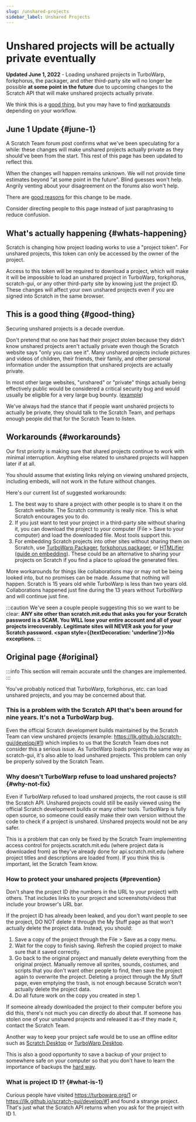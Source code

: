 ```yaml
---
slug: /unshared-projects
sidebar_label: Unshared Projects
---
```


# Unshared projects will be actually private eventually

<!-- 
  I won't link these in the public website because there will be way too much spam if we do that, but here are relevant links:
  https://github.com/LLK/scratch-gui/pull/8269
  https://github.com/LLK/scratch-www/pull/6773
-->

**Updated June 1, 2022** - Loading unshared projects in TurboWarp, forkphorus, the packager, and other third-party site will no longer be possible **at some point in the future** due to upcoming changes to the Scratch API that will make unshared projects actually private.

We think this is a [good thing](#good-thing), but you may have to find [workarounds](#workarounds) depending on your workflow.

## June 1 Update {#june-1}

<!-- https://scratch.mit.edu/discuss/topic/602417/?page=55#post-6356705 -->
A Scratch Team forum post confirms what we've been speculating for a while: these changes will make unshared projects actually private as they should've been from the start. This rest of this page has been updated to reflect this.

When the changes will happen remains unknown. We will not provide time estimates beyond "at some point in the future". Blind guesses won't help. Angrily venting about your disagreement on the forums also won't help.

There are [good reasons](#good-thing) for this change to be made.

Consider directing people to this page instead of just paraphrasing to reduce confusion.

## What's actually happening {#whats-happening}

Scratch is changing how project loading works to use a "project token". For unshared projects, this token can only be accessed by the owner of the project.

Access to this token will be required to download a project, which will make it will be impossible to load an unshared project in TurboWarp, forkphorus, scratch-gui, or any other third-party site by knowing just the project ID. These changes will affect your own unshared projects even if you are signed into Scratch in the same browser.

## This is a good thing {#good-thing}

Securing unshared projects is a decade overdue.

Don't pretend that no one has had their project stolen because they didn't know unshared projects aren't actually private even though the Scratch website says "only you can see it". Many unshared projects include pictures and videos of children, their friends, their family, and other personal information under the assumption that unshared projects are actually private.

In most other large websites, "unshared" or "private" things actually being effectively public would be considered a critical security bug and would usually be eligible for a very large bug bounty. ([example](https://bugs.xdavidhu.me/google/2021/01/11/stealing-your-private-videos-one-frame-at-a-time/))

We've always had the stance that if people want unshared projects to actually be private, they should talk to the Scratch Team, and perhaps enough people did that for the Scratch Team to listen.

## Workarounds {#workarounds}

Our first priority is making sure that shared projects continue to work with minimal interruption. Anything else related to unshared projects will happen later if at all.

You should assume that existing links relying on viewing unshared projects, including embeds, will not work in the future without changes.

Here's our current list of suggested workarounds:

1. The best way to share a project with other people is to share it on the Scratch website. The Scratch community is really nice. This is what Scratch encourages you to do.
1. If you just want to test your project in a third-party site without sharing it, you can download the project to your computer (File > Save to your computer) and load the downloaded file. Most tools support this.
1. For embedding Scratch projects into other sites without sharing them on Scratch, use [TurboWarp Packager](https://packager.turbowarp.org/), [forkphorus packager](https://forkphorus.github.io/packager/), or [HTMLifier](https://sheeptester.github.io/htmlifier/) ([guide on embedding](/packager/embedding)). These could be an alternative to sharing your projects on Scratch if you find a place to upload the generated files.

More workarounds for things like collaborations may or may not be being looked into, but no promises can be made. Assume that nothing will happen. Scratch is 15 years old while TurboWarp is less than two years old. Collaborations happened just fine during the 13 years without TurboWarp and will continue just fine.

:::caution
We've seen a couple people suggesting this so we want to be clear: **ANY site other than scratch.mit.edu that asks you for your Scratch password is a SCAM. You WILL lose your entire account and all of your projects irrecoverably. Legitimate sites will NEVER ask you for your Scratch password. <span style={{textDecoration: 'underline'}}>No exceptions</span>.**
:::

## Original page {#original}

:::info
This section will remain accurate until the changes are implemented.
:::

You've probably noticed that TurboWarp, forkphorus, etc. can load unshared projects, and you may be concerned about that.

<!-- Reference for "nine years" is https://github.com/scratchblocks/scratchblocks/issues/1 -->
<h3>This is a problem with the Scratch API that's been around for nine years. It's not a TurboWarp bug.</h3>

Even the official Scratch development builds maintained by the Scratch Team can view unshared projects (example: https://llk.github.io/scratch-gui/develop/#1) which implies to us that the Scratch Team does not consider this a serious issue. As TurboWarp loads projects the same way as scratch-gui, it's also able to load unshared projects. This problem can only be properly solved by the Scratch Team.

### Why doesn't TurboWarp refuse to load unshared projects? {#why-not-fix}

Even if TurboWarp refused to load unshared projects, the root cause is still the Scratch API. Unshared projects could still be easily viewed using the official Scratch development builds or many other tools. TurboWarp is fully open source, so someone could easily make their own version without the code to check if a project is unshared. Unshared projects would not be any safer.

This is a problem that can only be fixed by the Scratch Team implementing access control for projects.scratch.mit.edu (where project data is downloaded from) as they've already done for api.scratch.mit.edu (where project titles and descriptions are loaded from). If you think this is important, let the Scratch Team know.

### How to protect your unshared projects {#prevention}

Don't share the project ID (the numbers in the URL to your project) with others. That includes links to your project and screenshots/videos that include your browser's URL bar.

If the project ID has already been leaked, and you don't want people to see the project, DO NOT delete it through the My Stuff page as that won't actually delete the project data. Instead, you should:

1. Save a copy of the project through the File > Save as a copy menu.
2. Wait for the copy to finish saving. Refresh the copied project to make sure that it saved correctly.
3. Go back to the original project and manually delete everything from the original project. Manually remove all sprites, sounds, costumes, and scripts that you don't want other people to find, then save the project again to overwrite the project. Deleting a project through the My Stuff page, even emptying the trash, is not enough because Scratch won't actually delete the project data.
4. Do all future work on the copy you created in step 1.

If someone already downloaded the project to their computer before you did this, there's not much you can directly do about that. If someone has stolen one of your unshared projects and released it as-if they made it, contact the Scratch Team.

Another way to keep your project safe would be to use an offline editor such as [Scratch Desktop](https://scratch.mit.edu/download) or [TurboWarp Desktop](https://desktop.turbowarp.org/).

This is also a good opportunity to save a backup of your project to somewhere safe on your computer so that you don't have to learn the importance of backups the [hard way](https://ocular.jeffalo.net/search?q=project%20disappeared&sort=relevance).

### What is project ID 1? {#what-is-1}

Curious people have visited https://turbowarp.org/1 or https://llk.github.io/scratch-gui/develop/#1 and found a strange project. That's just what the Scratch API returns when you ask for the project with ID 1.
